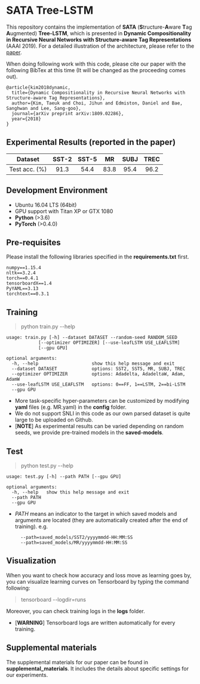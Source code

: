 # SATA Tree-LSTM

This repository contains the implementation of 
**SATA** (**S**tructure-**A**ware **T**ag **A**ugmented) **Tree-LSTM**, 
which is presented in **Dynamic Compositionality in Recursive Neural Networks with Structure-aware Tag Representations** (AAAI 2019).
For a detailed illustration of the architecture, please refer to the [paper]((https://arxiv.org/pdf/1809.02286.pdf)).

When doing following work with this code, please cite our paper with the following BibTex at this time
(It will be changed as the proceeding comes out).

    @article{kim2018dynamic,
      title={Dynamic Compositionality in Recursive Neural Networks with Structure-aware Tag Representations},
      author={Kim, Taeuk and Choi, Jihun and Edmiston, Daniel and Bae, Sanghwan and Lee, Sang-goo},
      journal={arXiv preprint arXiv:1809.02286},
      year={2018}
    }


## Experimental Results (reported in the paper)

| Dataset        | SST-2      | SST-5      | MR         | SUBJ       | TREC       | 
|:--------------:|:----------:|:----------:|:----------:|:----------:|:----------:|
| Test acc. (%)  | 91.3       | 54.4       | 83.8       | 95.4       | 96.2       |


## Development Environment

- Ubuntu 16.04 LTS (64bit)
- GPU support with Titan XP or GTX 1080
- **Python** (>3.6)
- **PyTorch** (>0.4.0)


## Pre-requisites

Please install the following libraries specified in the **requirements.txt** first.

    numpy==1.15.4
    nltk==3.2.4
    torch==0.4.1
    tensorboardX==1.4
    PyYAML==3.13
    torchtext==0.3.1


## Training

> python train.py --help

	usage: train.py [-h] --dataset DATASET --random-seed RANDOM_SEED
                [--optimizer OPTIMIZER] [--use-leafLSTM USE_LEAFLSTM]
                [--gpu GPU]

    optional arguments:
      -h, --help                    show this help message and exit
      --dataset DATASET             options: SST2, SST5, MR, SUBJ, TREC
      --optimizer OPTIMIZER         options: Adadelta, AdadeltaW, Adam, AdamW
      --use-leafLSTM USE_LEAFLSTM   options: 0==FF, 1==LSTM, 2==bi-LSTM
      --gpu GPU


* More task-specific hyper-parameters can be customized by modifying **yaml** files (e.g. MR.yaml) in the **config** folder.
* We do not support SNLI in this code as our own parsed dataset is quite large to be uploaded on Github.
* \[**NOTE**\] As experimental results can be varied depending on random seeds, we provide pre-trained models in the **saved-models**.


## Test

> python test.py --help

	usage: test.py [-h] --path PATH [--gpu GPU]

    optional arguments:
      -h, --help   show this help message and exit
      --path PATH
      --gpu GPU

- _PATH_ means an indicator to the target in which saved models and arguments are located
(they are automatically created after the end of training). e.g. 
    
        --path=saved_models/SST2/yyyymmdd-HH:MM:SS 
        --path=saved_models/MR/yyyymmdd-HH:MM:SS
    
    
## Visualization
   
When you want to check how accuracy and loss move as learning goes by, 
you can visualize learning curves on Tensorboard by typing the command following:

> tensorboard --logdir=runs

Moreover, you can check training logs in the **logs** folder.

- \[**WARNING**\] Tensorboard logs are written automatically for every training.


## Supplemental materials
   
The supplemental materials for our paper can be found in **supplemental_materials**.
It includes the details about specific settings for our experiments. 